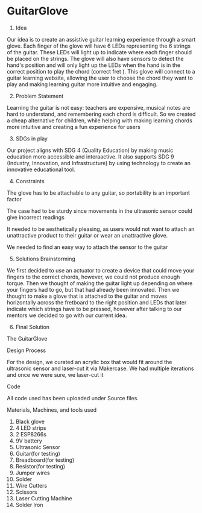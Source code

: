 # GuitarGlove
1. Idea

Our idea is to create an assistive guitar learning experience through a smart glove. Each finger of the glove will have 6 LEDs representing the 6 strings of the guitar. These LEDs will light up to indicate where each finger should be placed on the strings. The glove will also have sensors to detect the hand's position and will only light up the LEDs when the hand is in the correct position to play the chord (correct fret ). This glove will connect to a guitar learning website, allowing the user to choose the chord they want to play and making learning guitar more intuitive and engaging.

2. Problem Statement

Learning the guitar is not easy: teachers are expensive, musical notes are hard to understand, and remembering each chord is difficult. So we created a cheap alternative for children, while helping with making learning chords more intuitive and creating a fun experience for users

3. SDGs in play

Our project aligns with SDG 4 (Quality Education) by making music education more accessible and interaactive. It also supports SDG 9 (Industry, Innovation, and Infrastructure) by using technology to create an innovative educational tool.

4. Constraints

 The glove has to be attachable to any guitar, so portability is an important factor
 
 The case had to be sturdy since movements in the ultrasonic sensor could give incorrect readings
 
 It needed to be aesthetically pleasing, as users would not want to attach an unattractive product to their guitar or wear an unattractive glove.
 
 We needed to find an easy way to attach the sensor to the guitar

5. Solutions Brainstorming

We first decided to use an actuator to create a device that could move your fingers to the correct chords, however, we could not produce enough torque. Then we thought of making the guitar light up depending on where your fingers had to go, but that had already been innovated. Then we thought to make a glove that is attached to the guitar and moves horizontally across the fretboard to the right position and LEDs that later indicate which strings have to be pressed, however after talking to our mentors we decided to go with our current idea.

6. Final Solution

The GuitarGlove

Design Process

For the design, we curated an acrylic box that would fit around the ultrasonic sensor and laser-cut it via Makercase. We had multiple iterations and once we were sure, we laser-cut it

Code

All code used has been uploaded under Source files.

Materials, Machines, and tools used
1. Black glove
2. 4 LED strips
3. 2 ESP8266s
4. 9V battery
5. Ultrasonic Sensor
6. Guitar(for testing)
7. Breadboard(for testing)
8. Resistor(for testing)
9. Jumper wires
10. Solder
11. Wire Cutters
12. Scissors
13. Laser Cutting Machine
14. Solder Iron
